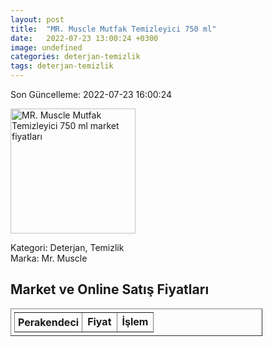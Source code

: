 ```yaml
---
layout: post
title:  "MR. Muscle Mutfak Temizleyici 750 ml"
date:   2022-07-23 13:00:24 +0300
image: undefined
categories: deterjan-temizlik
tags: deterjan-temizlik
---
```


Son Güncelleme: 2022-07-23 16:00:24

<img src="undefined" width="200" alt="MR. Muscle Mutfak Temizleyici 750 ml market fiyatları" />

Kategori: Deterjan, Temizlik
<br />
Marka: Mr. Muscle

<h2>Market ve Online Satış Fiyatları</h2>

<table border="1" style="padding: 5px;width:80%;">
  <tr>
    <td style="padding: 5px;"><strong>Perakendeci</strong></td>
    <td><strong>Fiyat</strong></td>
    <td><strong>İşlem</strong></td>
  </tr>
  
</table>
